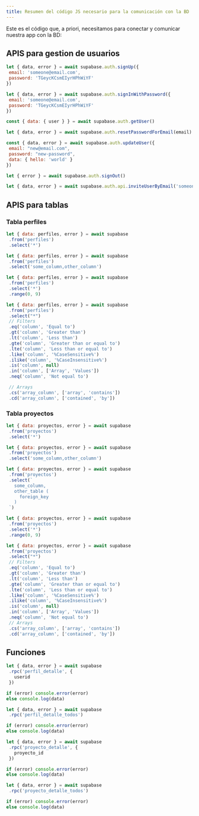 ```yaml
---
title: Resumen del código JS necesario para la comunicación con la BD
---
```


Este es el código que, a priori, necesitamos para conectar y comunicar nuestra app con la BD:

## APIS para gestion de usuarios

```js title="USER SIGNUP"
let { data, error } = await supabase.auth.signUp({
 email: 'someone@email.com',
 password: 'TGeycKCsmEIyrHPhWiYF'
})
```

```js title="USER LOGIN"
let { data, error } = await supabase.auth.signInWithPassword({
 email: 'someone@email.com',
 password: 'TGeycKCsmEIyrHPhWiYF'
})
```

```js title="GET USER"
const { data: { user } } = await supabase.auth.getUser()
```

```js title="PASSWORD RECOVERY"
let { data, error } = await supabase.auth.resetPasswordForEmail(email)
```

```js title="UPDATE USER"
const { data, error } = await supabase.auth.updateUser({
 email: "new@email.com",
 password: "new-password",
 data: { hello: 'world' }
})
```

```js title="USER LOGOUT"
let { error } = await supabase.auth.signOut()
```

```js title="INVITE USER"
let { data, error } = await supabase.auth.api.inviteUserByEmail('someone@email.com')
```

## APIS para tablas
### Tabla perfiles

```js title="READ ALL ROWS"
let { data: perfiles, error } = await supabase
 .from('perfiles')
 .select('*')
```

```js title="READ SPECIFIC COLUMNS"
let { data: perfiles, error } = await supabase
 .from('perfiles')
 .select('some_column,other_column')
```
```js title="WITH PAGINATION"
let { data: perfiles, error } = await supabase
 .from('perfiles')
 .select('*')
 .range(0, 9)
```

```js title="WITH FILTERING"
let { data: perfiles, error } = await supabase
 .from('perfiles')
 .select("*")
 // Filters
 .eq('column', 'Equal to')
 .gt('column', 'Greater than')
 .lt('column', 'Less than')
 .gte('column', 'Greater than or equal to')
 .lte('column', 'Less than or equal to')
 .like('column', '%CaseSensitive%')
 .ilike('column', '%CaseInsensitive%')
 .is('column', null)
 .in('column', ['Array', 'Values'])
 .neq('column', 'Not equal to')

 // Arrays
 .cs('array_column', ['array', 'contains'])
 .cd('array_column', ['contained', 'by'])
```

### Tabla proyectos
```js title="READ ALL ROWS"
let { data: proyectos, error } = await supabase
 .from('proyectos')
 .select('*')
```

```js title="READ SPECIFIC COLUMNS"
let { data: proyectos, error } = await supabase
 .from('proyectos')
 .select('some_column,other_column')
```

```js title="READ FOREIGN TABLES"
let { data: proyectos, error } = await supabase
 .from('proyectos')
 .select(`
   some_column,
   other_table (
     foreign_key
   )
 `)
```

```js title="WITH PAGINATION"
let { data: proyectos, error } = await supabase
 .from('proyectos')
 .select('*')
 .range(0, 9)
```

```js title="WITH FILTERING"
let { data: proyectos, error } = await supabase
 .from('proyectos')
 .select("*")
 // Filters
 .eq('column', 'Equal to')
 .gt('column', 'Greater than')
 .lt('column', 'Less than')
 .gte('column', 'Greater than or equal to')
 .lte('column', 'Less than or equal to')
 .like('column', '%CaseSensitive%')
 .ilike('column', '%CaseInsensitive%')
 .is('column', null)
 .in('column', ['Array', 'Values'])
 .neq('column', 'Not equal to')
 // Arrays
 .cs('array_column', ['array', 'contains'])
 .cd('array_column', ['contained', 'by'])
```

## Funciones
```js title="INVOKE FUNCTION perfil_detalle"
let { data, error } = await supabase
 .rpc('perfil_detalle', {
   userid
 })

if (error) console.error(error)
else console.log(data)
```

```js title="INVOKE FUNCTION perfil_detalle_todos
let { data, error } = await supabase
 .rpc('perfil_detalle_todos')

if (error) console.error(error)
else console.log(data)
```

```js title="INVOKE FUNCTION proyecto_detalle
let { data, error } = await supabase
 .rpc('proyecto_detalle', {
   proyecto_id
 })

if (error) console.error(error)
else console.log(data)
```

```js title="INVOKE FUNCTION proyecto_detalle_todos
let { data, error } = await supabase
 .rpc('proyecto_detalle_todos')

if (error) console.error(error)
else console.log(data)
```